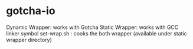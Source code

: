 # gotcha-io
Dynamic Wrapper: works with Gotcha
Static Wrapper: works with GCC linker symbol
set-wrap.sh : cooks the both wrapper (available under static wrapper directory)
